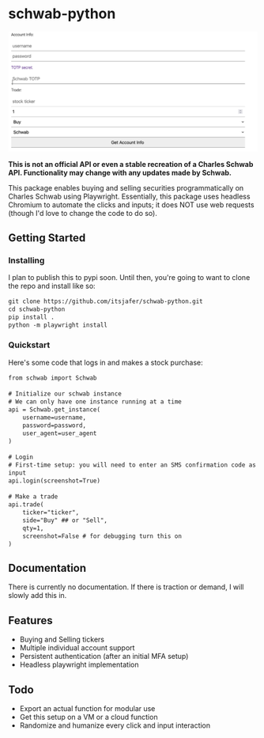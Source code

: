 # schwab-python

![Screenshot](screenshot.png)

**This is not an official API or even a stable recreation of a Charles Schwab API. Functionality may change with any updates made by Schwab.**

This package enables buying and selling securities programmatically on Charles Schwab using Playwright. Essentially, this package uses headless Chromium to automate the clicks and inputs; it does NOT use web requests (though I'd love to change the code to do so).

## Getting Started

### Installing

I plan to publish this to pypi soon. Until then, you're going to want to clone the repo and install like so:

```
git clone https://github.com/itsjafer/schwab-python.git
cd schwab-python
pip install .
python -m playwright install
```

### Quickstart

Here's some code that logs in and makes a stock purchase:
```
from schwab import Schwab

# Initialize our schwab instance
# We can only have one instance running at a time
api = Schwab.get_instance(
    username=username,
    password=password,
    user_agent=user_agent
)

# Login
# First-time setup: you will need to enter an SMS confirmation code as input
api.login(screenshot=True)

# Make a trade
api.trade(
    ticker="ticker", 
    side="Buy" ## or "Sell", 
    qty=1,
    screenshot=False # for debugging turn this on
)
```

## Documentation

There is currently no documentation. If there is traction or demand, I will slowly add this in.

## Features

* Buying and Selling tickers
* Multiple individual account support
* Persistent authentication (after an initial MFA setup)
* Headless playwright implementation

## Todo

* Export an actual function for modular use
* Get this setup on a VM or a cloud function
* Randomize and humanize every click and input interaction

